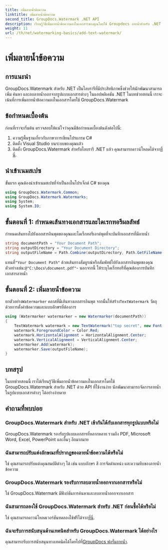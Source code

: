 ```yaml
---
title: เพิ่มลายน้ำข้อความ
linktitle: เพิ่มลายน้ำข้อความ
second_title: GroupDocs.Watermark .NET API
description: เรียนรู้วิธีเพิ่มลายน้ำข้อความลงในเอกสารของคุณโดยใช้ Groupdocs ลายน้ำสำหรับ .NET พร้อมคำแนะนำทีละขั้นตอนนี้
weight: 11
url: /th/net/watermarking-basics/add-text-watermark/
---
```


# เพิ่มลายน้ำข้อความ

## การแนะนำ
GroupDocs.Watermark สำหรับ .NET เป็นไลบรารีที่มีประสิทธิภาพซึ่งช่วยให้นักพัฒนาสามารถเพิ่ม ค้นหา และลบลายน้ำออกจากรูปแบบเอกสารต่างๆ ในแอปพลิเคชัน .NET ในบทช่วยสอนนี้ เราจะเน้นที่การเพิ่มลายน้ำข้อความลงในเอกสารโดยใช้ GroupDocs.Watermark
## ข้อกำหนดเบื้องต้น
ก่อนที่เราจะเริ่มต้น ตรวจสอบให้แน่ใจว่าคุณมีข้อกำหนดเบื้องต้นดังต่อไปนี้:
1. ความรู้พื้นฐานเกี่ยวกับภาษาการเขียนโปรแกรม C#
2. ติดตั้ง Visual Studio บนระบบของคุณแล้ว
3.  ติดตั้ง GroupDocs.Watermark สำหรับไลบรารี .NET แล้ว คุณสามารถดาวน์โหลดได้จาก[ที่นี่](https://releases.groupdocs.com/Watermark/net/).

## นำเข้าเนมสเปซ
ขั้นแรก คุณต้องนำเข้าเนมสเปซที่จำเป็นลงในโปรเจ็กต์ C# ของคุณ
```csharp
using GroupDocs.Watermark.Common;
using GroupDocs.Watermark.Watermarks;
using System;
using System.IO;
```
## ขั้นตอนที่ 1: กำหนดเส้นทางเอกสารและไดเรกทอรีผลลัพธ์
กำหนดเส้นทางไปยังเอกสารอินพุตของคุณและไดเร็กทอรีเอาต์พุตที่จะบันทึกเอกสารที่มีลายน้ำ
```csharp
string documentPath = "Your Document Path";
string outputDirectory = "Your Document Directory";
string outputFileName = Path.Combine(outputDirectory, Path.GetFileName(documentPath));
```
 แทนที่`"Your Document Path"` ด้วยเส้นทางสัมบูรณ์หรือสัมพัทธ์ไปยังเอกสารอินพุตของคุณ ตัวอย่างเช่น:`@"C:\Docs\document.pdf"`- นอกจากนี้ ให้ระบุไดเร็กทอรีที่คุณต้องการบันทึกเอกสารลายน้ำ
## ขั้นตอนที่ 2: เพิ่มลายน้ำข้อความ
 ยกตัวอย่าง`Watermarker` คลาสที่มีเส้นทางเอกสารอินพุต จากนั้นให้สร้าง`TextWatermark` วัตถุด้วยการตั้งค่าข้อความและแบบอักษรที่ต้องการ
```csharp
using (Watermarker watermarker = new Watermarker(documentPath))
{
    TextWatermark watermark = new TextWatermark("top secret", new Font("Arial", 36));
    watermark.ForegroundColor = Color.Red;
    watermark.HorizontalAlignment = HorizontalAlignment.Center;
    watermark.VerticalAlignment = VerticalAlignment.Center;
    watermarker.Add(watermark);
    watermarker.Save(outputFileName);
}
```

## บทสรุป
ในบทช่วยสอนนี้ เราได้เรียนรู้วิธีเพิ่มลายน้ำข้อความลงในเอกสารโดยใช้ GroupDocs.Watermark สำหรับ .NET ด้วย API ที่ใช้งานง่าย นักพัฒนาสามารถจัดการลายน้ำในรูปแบบเอกสารต่างๆ ได้อย่างง่ายดาย
## คำถามที่พบบ่อย
### GroupDocs.Watermark สำหรับ .NET เข้ากันได้กับเอกสารทุกรูปแบบหรือไม่
GroupDocs.Watermark รองรับรูปแบบเอกสารที่หลากหลาย รวมถึง PDF, Microsoft Word, Excel, PowerPoint และอื่นๆ อีกมากมาย
### ฉันสามารถปรับแต่งลักษณะที่ปรากฏของลายน้ำข้อความได้หรือไม่
ใช่ คุณสามารถปรับแต่งคุณสมบัติต่างๆ ได้ เช่น แบบอักษร สี การจัดตำแหน่ง และความทึบของลายน้ำข้อความ
### GroupDocs.Watermark รองรับการลบลายน้ำออกจากเอกสารหรือไม่
ใช่ GroupDocs.Watermark มีฟังก์ชันการค้นหาและลบลายน้ำออกจากเอกสาร
### ฉันสามารถลองใช้ GroupDocs.Watermark สำหรับ .NET ก่อนซื้อได้หรือไม่
 ใช่ คุณสามารถดาวน์โหลดเวอร์ชันทดลองใช้ฟรีได้จาก[ที่นี่](https://releases.groupdocs.com/).
### ฉันจะรับการสนับสนุนด้านเทคนิคสำหรับ GroupDocs.Watermark ได้อย่างไร
 คุณสามารถรับการสนับสนุนทางเทคนิคได้โดยไปที่[GroupDocs ฟอรั่มลายน้ำ](https://forum.groupdocs.com/c/watermark/19).